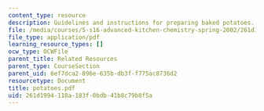 ```yaml
---
content_type: resource
description: Guidelines and instructions for preparing baked potatoes.
file: /media/courses/5-s16-advanced-kitchen-chemistry-spring-2002/261d1994118a183f0bdb41b8c79b8f5a_potatoes.pdf
file_type: application/pdf
learning_resource_types: []
ocw_type: OCWFile
parent_title: Related Resources
parent_type: CourseSection
parent_uid: 6ef7dca2-896e-635b-db3f-f775ac8736d2
resourcetype: Document
title: potatoes.pdf
uid: 261d1994-118a-183f-0bdb-41b8c79b8f5a
---
```

